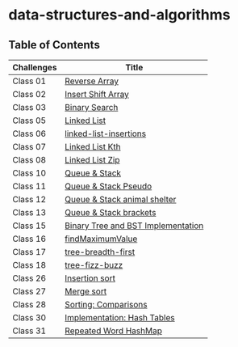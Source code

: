 # data-structures-and-algorithms

## Table of Contents

| Challenges | Title                                                          |
|------------|----------------------------------------------------------------|
| Class 01   | [Reverse Array](./java-challenges-cc1/README.md)               |
| Class 02   | [Insert Shift Array](./java-challenges-cc2/README.md)          |
| Class 03   | [Binary Search](./java-challenges-cc3/README.md)               |
| Class 05   | [Linked List](./java-challenges-cc5/README.md)                 |
| Class 06   | [linked-list-insertions](./java-challenge-cc6/README.md)       |
| Class 07   | [Linked List Kth](challenge-cc7/README.md)                     |
| Class 08   | [Linked List Zip](challenge-cc8/README.md)                     |
| Class 10   | [Queue & Stack](challenge-cc10/README.md)                      |
| Class 11   | [Queue & Stack Pseudo ](challenge-cc11/README.md)              |
| Class 12   | [Queue & Stack animal shelter](challenge-cc12/README.md)       |
| Class 13   | [Queue & Stack brackets](challenge-cc13/README.md)             |
| Class 15   | [Binary Tree and BST Implementation](challenge-cc15/README.md) |
| Class 16   | [findMaximumValue](challenge-cc16/README.md)                   |
| Class 17   | [tree-breadth-first](challenge-cc17/README.md)                 |
| Class 18   | [tree-fizz-buzz](challenge-cc18/README.md)                     |
| Class 26   | [Insertion sort ](challenge-cc26/README.md)                    |
| Class 27   | [Merge sort ](challenge-cc27/README.md)                        |
| Class 28   | [Sorting: Comparisons ](challenge-cc28/README.md)              |
| Class 30   | [ Implementation: Hash Tables ](challenge-cc30/README.md)      |
| Class 31   | [  Repeated Word HashMap ](challenge-cc30/README.md)           |












